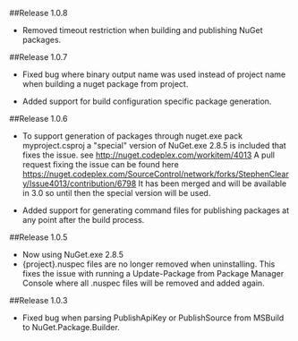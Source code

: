 ##Release 1.0.8

 + Removed timeout restriction when building and publishing NuGet packages.

##Release 1.0.7

 + Fixed bug where binary output name was used instead of project name when building a nuget package from project.

 + Added support for build configuration specific package generation.

##Release 1.0.6

 + To support generation of packages through nuget.exe pack myproject.csproj a "special" version of 
   NuGet.exe 2.8.5 is included that fixes the issue. see http://nuget.codeplex.com/workitem/4013
   A pull request fixing the issue can be found here https://nuget.codeplex.com/SourceControl/network/forks/StephenCleary/Issue4013/contribution/6798
   It has been merged and will be available in 3.0 so until then the special version will be used.

 + Added support for generating command files for publishing packages at any point after the build process.

##Release 1.0.5

 + Now using NuGet.exe 2.8.5
 + {project}.nuspec files are no longer removed when uninstalling. This fixes the issue with running a Update-Package from Package Manager Console where all .nuspec files will be removed and added again.


##Release 1.0.3

 + Fixed bug when parsing PublishApiKey or PublishSource from MSBuild to NuGet.Package.Builder.
 
 
